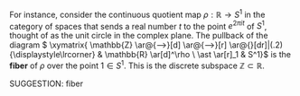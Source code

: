  For instance, consider the continuous quotient map $\rho : \mathbb{R} \to S^1$ in the category of spaces that sends a real number $t$ to the point $e^{2 \pi i t}$ of $S^1$, thought of as the unit circle in the complex plane. The pullback of the diagram
$ \xymatrix{ \mathbb{Z} \ar@{-->}[d] \ar@{-->}[r] \ar@{}[dr]|(.2){\displaystyle\lrcorner}  & \mathbb{R} \ar[d]^\rho \\ \ast \ar[r]_1 & S^1}$ is the **fiber** of $\rho$ over the point $1 \in S^1$. This is the discrete subspace $\mathbb{Z} \subset \mathbb{R}$.


SUGGESTION: fiber